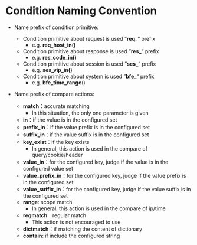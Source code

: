 # Condition Naming Convention

- Name prefix of condition primitive:
  - Condition primitive about request is used ”**req_**“ prefix
    - e.g. **req_host_in()**
  - Condition primitive about response is used ”**res_**“ prefix
    - e.g. **res_code_in()**
  - Condition primitive about session is used ”**ses_**“ prefix
    - e.g. **ses_vip_in()**
  - Condition primitive about system is used ”**bfe_**“ prefix
    - e.g. **bfe_time_range**()


- Name prefix of compare actions:
  - **match**：accurate matching
    - In this situation, the only one parameter is given
  - **in**：if the value is in the configured set
  - **prefix_in**：if the value prefix is in the configured set
  - **suffix_in**：if the value suffix is in the configured set
  - **key_exist**：if the key exists
    - In general, this action is used in the compare of query/cookie/header
  - **value_in**：for the configured key, judge if the value is in the configured value set
  - **value_prefix_in**：for the configured key, judge if the value prefix is in the configured set
  - **value_suffix_in**：for the configured key, judge if the value suffix is in the configured set
  - **range**: scope match
    - In general, this action is used in the compare of ip/time
  - **regmatch**：regular match
    - This action is not encouraged to use
  - **dictmatch**：if matching the content of dictionary
  - **contain**: if include the configured string
